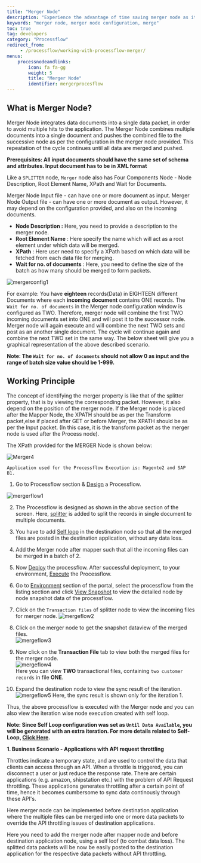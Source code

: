 ```yaml
---
title: "Merger Node"
description: "Experience the advantage of time saving merger node as it combines multiple documents into a single one and pushes them into successive applications. "
keywords: "merger node, merger node configuration, merge"
toc: true
tag: developers
category: "Processflow"
redirect_from: 
     - /processflow/working-with-processflow-merger/
menus: 
    processnodeandlinks:
        icon: fa fa-gg
        weight: 5
        title: "Merger Node" 
        identifier: mergerprocesflow
---
```

## What is Merger Node?

Merger Node integrates data documents into a single data packet, in order to avoid multiple hits to the application. 
The Merger Node combines multiple documents into a single document and pushes the combined file to the successive node as per the configuration in the merger node provided. This repeatation of the cycle 
continues until all data are merged and pushed.
 
**Prerequisites: All input documents should have the same set of schema and attributes. Input document has to be in XML format**

Like a `SPLITTER` node, `Merger` node also has Four Components Node - Node Description, Root Element Name, XPath and Wait for Documents. 

Merger Node Input file -  can have one or more document as input.
Merger Node Output file - can have one or more document as output. However, it may depend on the configuration provided, and also on the incoming documents.

- **Node Description :** Here, you need to provide a description to the merger node.
- **Root Element Name** : Here specify the name which will act as a root element under which data will be merged.
- **XPath** : Here user need to specify a XPath based on which data will be fetched from each data file for merging.
- **Wait for no. of documents** : Here, you need to define the size of the batch as how many should be merged to form packets. 

![mergerconfig1](/staticfiles/processflow/media/mergernode1.png)

For example: You have **eighteen** records(Data) in EIGHTEEN different Documents where each **incoming document** contains ONE records.
The `Wait for no. of documents` in the Merger node configuration window is configured as TWO. Therefore, merger node will combine the first TWO incoming documents set into ONE and will post it to the successor node.
Merger node will again execute and will combine the next TWO sets and post as an another single document. The cycle will continue again and combine the next TWO set in the same way.
The below sheet will give you a graphical representation of the above described scenario.

**Note: The `Wait for no. of documents` should not allow 0 as input and the range of batch size value 
should be 1-999.** 

## Working Principle

The concept of identifying the merger property is like that of the splitter property, that is by viewing the corresponding packet. However, it also depend on the position of the merger node. 
If the Merger node is placed after the Mapper Node, the XPATH should be as per the Transform packet,else if placed after GET or before Merger, the XPATH should be as per the Input packet.
(In this case, it is the transform packet as the merger node is used after the Process node).

The XPath provided for the MERGER Node is shown below:

![Merger4](/staticfiles/workflow-management/media/Merger/Merger4.png)

`Application used for the Processflow Execution is: Magento2 and SAP B1.`

   
1) Go to Processflow section & [Design](/getting%20started/create-your-first-processflow/) a Processflow.  

![mergerflow1](/staticfiles/processflow/media/mergeflow1.PNG)

2) The Processflow is designed as shown in the above section of the screen.  Here, [splitter](/processflow/working-with-processflow-splitter/) is added to split the records in single document to multiple documents.

3) You have to add [Self loop](/processflow/working-with-processflow-selfloop/) in the destination node so that all the merged files are posted in the destination application, without any data loss.  

4) Add the Merger node after mapper such that all the incoming files can be merged in a batch of 2.

5) Now [Deploy](/processflow/deploying-and-executing-processflow/) the processflow. After successful deployment, to your environment, [Execute](/processflow/deploying-and-executing-processflow/) the Processflow. 

6) Go to [Environment](/deployment/Environment-Management/) section of the portal, select the processflow from the listing section and click [View Snapshot](/processflow/snapshot-processflow/)
to view the detailed node by node snapshot data of the processflow.    

7) Click on the `Transaction files` of splitter node to view the incoming files for merger node.
![mergeflow2](/staticfiles/processflow/media/mergeflow2.PNG)

7) Click on the merger node to get the snapshot dataview of the merged files.      
![mergeflow3](/staticfiles/processflow/media/mergeflow3.PNG)    

8) Now click on the **Transaction File** tab to view both the merged files for the merger node.  
 ![mergeflow4](/staticfiles/processflow/media/mergeflow4.PNG)      
Here you can view **TWO** transactional files, containing `two customer records` in file **ONE**. 
  
9) Expand the destination node to view the sync result of the iteration.
![mergeflow5](/staticfiles/processflow/media/mergeflow5.PNG)
Here, the sync result is shown only for the iteration 1.
 
Thus, the above processflow is executed with the Merger node and you can also 
view the iteration wise node execution created with self loop.

**Note: Since Self Loop configuration was set as `Until Data Available`, you will be generated with an extra iteration. For more details related to Self-Loop, [Click Here](/processflow/working-with-processflow-selfloop/).**

**1. Business Scenario -  Applications with API request throttling**   

Throttles indicate a temporary state, and are used to control the data that clients can access through an API. 
When a throttle is triggered, you can disconnect a user or just reduce the response rate. There are certain applications (e.g. amazon, shipstation etc.) with the problem of API
Request throttling. These applications generates throttling after a certain point of time, hence
it becomes cumbersome to sync data continously through these API's.

Here merger node can be implemented before destination application where the multiple 
files can be merged into one or more data packets to override the API throttling
issues of destination applications.

Here you need to add the merger node after mapper node and before destination application node, using
a self loof (to combat data loss). The splitted data packets will be now be easily posted to the destination
application for the respective data packets without API throttling.